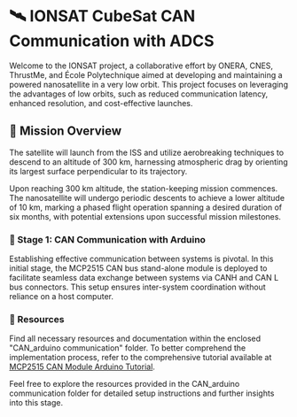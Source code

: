 # 🛰️ IONSAT CubeSat CAN Communication with ADCS

Welcome to the IONSAT project, a collaborative effort by ONERA, CNES, ThrustMe, and École Polytechnique aimed at developing and maintaining a powered nanosatellite in a very low orbit. This project focuses on leveraging the advantages of low orbits, such as reduced communication latency, enhanced resolution, and cost-effective launches.

## 🌌 Mission Overview
The satellite will launch from the ISS and utilize aerobreaking techniques to descend to an altitude of 300 km, harnessing atmospheric drag by orienting its largest surface perpendicular to its trajectory.

Upon reaching 300 km altitude, the station-keeping mission commences. The nanosatellite will undergo periodic descents to achieve a lower altitude of 10 km, marking a phased flight operation spanning a desired duration of six months, with potential extensions upon successful mission milestones.

### 🚀 Stage 1: CAN Communication with Arduino
Establishing effective communication between systems is pivotal. In this initial stage, the MCP2515 CAN bus stand-alone module is deployed to facilitate seamless data exchange between systems via CANH and CAN L bus connectors. This setup ensures inter-system coordination without reliance on a host computer.

### 🔗 Resources
Find all necessary resources and documentation within the enclosed "CAN_arduino communication" folder. To better comprehend the implementation process, refer to the comprehensive tutorial available at [MCP2515 CAN Module Arduino Tutorial](https://lastminuteengineers.com/mcp2515-can-module-arduino-tutorial/).

Feel free to explore the resources provided in the CAN_arduino communication folder for detailed setup instructions and further insights into this stage.
